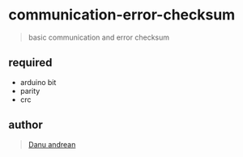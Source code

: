 # communication-error-checksum
> basic communication and error checksum 

## required
- arduino bit
- parity
- crc

## author
> <a href="https://me-danuandrean.github.io/"> Danu andrean </a>
